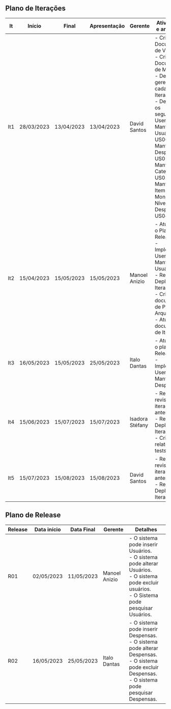 ## Plano de Iterações

| It  | Início     | Final      | Apresentação | Gerente         | Atividades e artefatos                                                                                                                                                                                                                                      |
| --- | ---------- | ---------- | ------------ | --------------- | ----------------------------------------------------------------------------------------------------------------------------------------------------------------------------------------------------------------------------------------------------------- |
| It1 | 28/03/2023 | 13/04/2023 | 13/04/2023   | David Santos   | - Criar Documento de Visão<br/>- Criar Documento de Modelos<br/>- Definir gerente de cada Iteração<br/>- Detalhar os seguintes User Storys:<br/> Manter Usuario-US00,<br/> Manter Despensa -US01,<br/> Manter Categoria-US02,<br/>  Manter Item-US03,<br/> Monitorar Níveis de Despensa-US04                     |
| It2 | 15/04/2023 | 15/05/2023 | 15/05/2023   | Manoel Anizio   | - Atualizar o Plano de Release<br/> - Implementar User Stories Manter Usuário<br/> - Realizar o Deploy da Iteração<br> - Criar documento de Projeto Arquitetural<br> - Atualizar documento de Iteração |
| It3 | 16/05/2023 | 15/05/2023 | 25/05/2023   | Italo Dantas  | - Atualizar o plano da Release<br>- Implementar User Stories Manter Despensa                                        |
| It4 | 15/06/2023 | 15/07/2023 | 15/07/2023   | Isadora Stéfany    | - Realizar revisão das iterações anteriores<br>- Realizar o Deploy da Iteração<br>- Criar relatorio de tests                                          |  
| It5 | 15/07/2023  | 15/08/2023  | 15/08/2023    | David Santos | - Realizar revisão das iterações anteriores<br>- Realizar o Deploy da Iteração                                         |


## Plano de Release

| Release | Data início | Data Final | Gerente       | Detalhes                                                                                                                                                                                                                                                                                                                                                                                 |
| ------- | ----------- | ---------- | ------------- | ---------------------------------------------------------------------------------------------------------------------------------------------------------------------------------------------------------------------------------------------------------------------------------------------------------------------------------------------------------------------------------------- |
| R01     | 02/05/2023  | 11/05/2023 | Manoel Anizio |- O sistema pode inserir Usuários.<br>- O sistema pode alterar Usuários. <br> - O sistema pode excluir usuários. <br> - O Sistema pode pesquisar Usuários. |
|R02|16/05/2023|25/05/2023|Italo Dantas|- O sistema pode inserir Despensas.<br> - O sistema pode alterar Despensas.<br> - O sistema pode excluir Despensas.<br> - O sistema pode pesquisar Despensas. |

